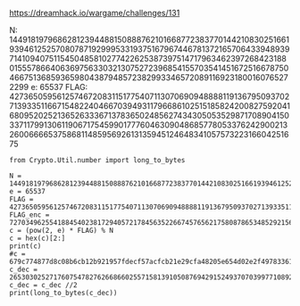 <https://dreamhack.io/wargame/challenges/131>

N: 144918197968628123944881508887621016687723837701442108302516619394612525708078719299953319375167967446781372165706433948939714109407511545048581027742262538739751471796346239726842318801555786640636975633032130752723968541557035414516725166787504667513685936598043879485723829933465720891169231800160765272299
e: 65537
FLAG: 42736505956125746720831151775407113070690948888119136795093702713933511667154822404667039493117966861025151858242008275920416809520252136526333671378365024856274343050535298717089041503371179913061190671754599017776046309048685778053376242900213260066665375868114859569261313594512464834105757322316604251675

```
from Crypto.Util.number import long_to_bytes

N = 144918197968628123944881508887621016687723837701442108302516619394612525708078719299953319375167967446781372165706433948939714109407511545048581027742262538739751471796346239726842318801555786640636975633032130752723968541557035414516725166787504667513685936598043879485723829933465720891169231800160765272299
e = 65537
FLAG = 42736505956125746720831151775407113070690948888119136795093702713933511667154822404667039493117966861025151858242008275920416809520252136526333671378365024856274343050535298717089041503371179913061190671754599017776046309048685778053376242900213260066665375868114859569261313594512464834105757322316604251675
FLAG_enc = 72703496255418845402381729405721784563522667457656217580878653485292156443118611981728589672224125224875295717734320989482439656417077716501728961810633467287708985477547555360845673327965767587590905649493804902945052981649410455895232068833220581022164701360968855593703197265299594714934568308524080707151
c = (pow(2, e) * FLAG) % N
c = hex(c)[2:]
print(c)
#c = 679c774877d8c08b6cb12b921957fdecf57acfcb21e29cfa48205e654d02e2f49783361f89ba24327dc79360b8c9b6dbbb68553e72345d8f291a632565132a57076a771f364b94eb30f5b1bd94963cff3adb5e1b64c687ed818ce40b63f196974313d95052799eb654ea9490461ec80dd7ee82f787d146f2f6ecfb143d58932c
c_dec = 265303025271760754782762668660255715813910508769429152493707039977108929146371416679674
c_dec = c_dec //2
print(long_to_bytes(c_dec))
```

